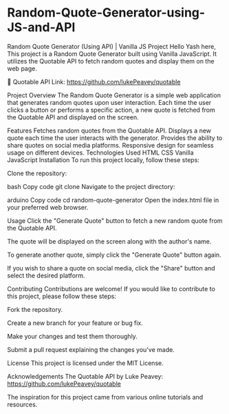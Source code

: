 # Random-Quote-Generator-using-JS-and-API

Random Quote Generator (Using API) | Vanilla JS Project
Hello Yash here, This project is a Random Quote Generator built using Vanilla JavaScript. It utilizes the Quotable API to fetch random quotes and display them on the web page.

🔗 Quotable API Link: https://github.com/lukePeavey/quotable

Project Overview
The Random Quote Generator is a simple web application that generates random quotes upon user interaction. Each time the user clicks a button or performs a specific action, a new quote is fetched from the Quotable API and displayed on the screen.

Features
Fetches random quotes from the Quotable API.
Displays a new quote each time the user interacts with the generator.
Provides the ability to share quotes on social media platforms.
Responsive design for seamless usage on different devices.
Technologies Used
HTML
CSS
Vanilla JavaScript
Installation
To run this project locally, follow these steps:

Clone the repository:

bash
Copy code
git clone <repository-url>
Navigate to the project directory:

arduino
Copy code
cd random-quote-generator
Open the index.html file in your preferred web browser.

Usage
Click the "Generate Quote" button to fetch a new random quote from the Quotable API.

The quote will be displayed on the screen along with the author's name.

To generate another quote, simply click the "Generate Quote" button again.

If you wish to share a quote on social media, click the "Share" button and select the desired platform.

Contributing
Contributions are welcome! If you would like to contribute to this project, please follow these steps:

Fork the repository.

Create a new branch for your feature or bug fix.

Make your changes and test them thoroughly.

Submit a pull request explaining the changes you've made.

License
This project is licensed under the MIT License.

Acknowledgements
The Quotable API by Luke Peavey: https://github.com/lukePeavey/quotable

The inspiration for this project came from various online tutorials and resources.
